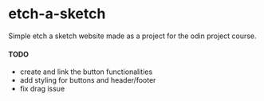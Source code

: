 # etch-a-sketch
Simple etch a sketch website made as a project for the odin project course.

#### TODO
- create and link the button functionalities
- add styling for buttons and header/footer
- fix drag issue